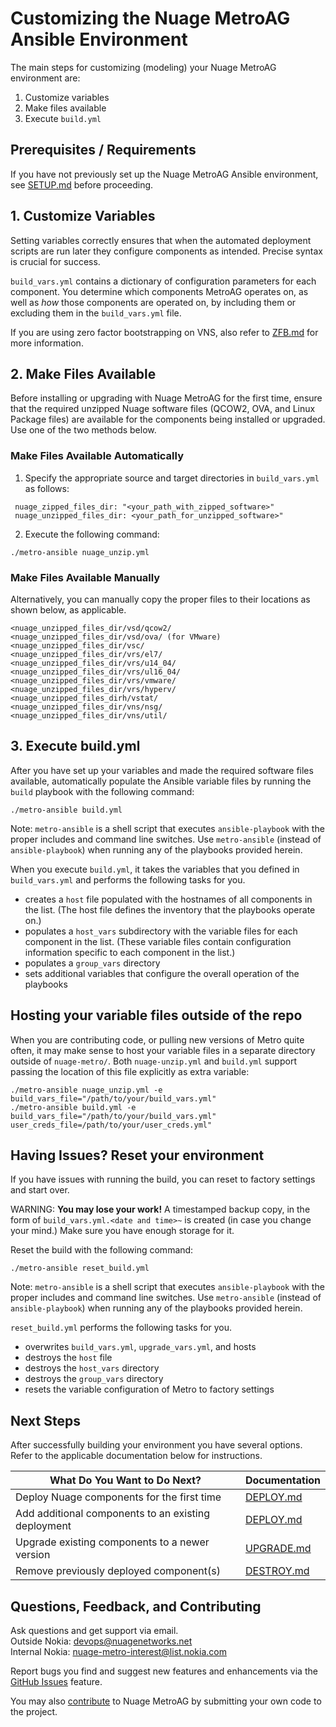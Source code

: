 # Customizing the Nuage MetroAG Ansible Environment
The main steps for customizing (modeling) your Nuage MetroAG environment are:
1. Customize variables
2. Make files available
3. Execute `build.yml`
## Prerequisites / Requirements
If you have not previously set up the Nuage MetroAG Ansible environment, see [SETUP.md](SETUP.md) before proceeding.

## 1. Customize Variables
Setting variables correctly ensures that when the automated deployment scripts are run later they configure components as intended. Precise syntax is crucial for success.

`build_vars.yml` contains a dictionary of configuration parameters for each component. You determine which components MetroAG operates on, as well as *how* those components are operated on, by including them or excluding them in the `build_vars.yml` file.

If you are using zero factor bootstrapping on VNS, also refer to [ZFB.md](ZFB.md) for more information.

## 2. Make Files Available

Before installing or upgrading with Nuage MetroAG for the first time, ensure that the required unzipped Nuage software files (QCOW2, OVA, and Linux Package files) are available for the components being installed or upgraded. Use one of the two methods below.
### Make Files Available Automatically
1. Specify the appropriate source and target directories in `build_vars.yml` as follows:
```
 nuage_zipped_files_dir: "<your_path_with_zipped_software>"
 nuage_unzipped_files_dir: <your_path_for_unzipped_software>"
```
2. Execute the following command:
```
./metro-ansible nuage_unzip.yml
```
### Make Files Available Manually
Alternatively, you can manually copy the proper files to their locations as shown below, as applicable.

  ```
  <nuage_unzipped_files_dir/vsd/qcow2/
  <nuage_unzipped_files_dir/vsd/ova/ (for VMware)
  <nuage_unzipped_files_dir/vsc/
  <nuage_unzipped_files_dir/vrs/el7/
  <nuage_unzipped_files_dir/vrs/u14_04/
  <nuage_unzipped_files_dir/vrs/ul16_04/
  <nuage_unzipped_files_dir/vrs/vmware/
  <nuage_unzipped_files_dir/vrs/hyperv/
  <nuage_unzipped_files_dirh/vstat/
  <nuage_unzipped_files_dir/vns/nsg/
  <nuage_unzipped_files_dir/vns/util/
  ```

## 3. Execute build.yml

After you have set up your variables and made the required software files available, automatically populate the Ansible variable files by running the `build` playbook with the following command:

`./metro-ansible build.yml`

Note: `metro-ansible` is a shell script that executes `ansible-playbook` with the proper includes and command line switches. Use `metro-ansible` (instead of `ansible-playbook`) when running any of the playbooks provided herein.

When you execute `build.yml`, it takes the variables that you defined in `build_vars.yml` and performs the following tasks for you.

* creates a `host` file populated with the hostnames of all components in the list. (The host file defines the inventory that the playbooks operate on.)
* populates a `host_vars` subdirectory with the variable files for each component in the list. (These variable files contain configuration information specific to each component in the list.)
* populates a `group_vars` directory
* sets additional variables that configure the overall operation of the playbooks

## Hosting your variable files outside of the repo

When you are contributing code, or pulling new versions of Metro quite often, it may make sense to host your variable files in a separate directory outside of `nuage-metro/`.
Both `nuage-unzip.yml` and `build.yml` support passing the location of this file explicitly as extra variable:

```
./metro-ansible nuage_unzip.yml -e build_vars_file="/path/to/your/build_vars.yml"
./metro-ansible build.yml -e build_vars_file="/path/to/your/build_vars.yml" user_creds_file=/path/to/your/user_creds.yml"
```
## Having Issues? Reset your environment
If you have issues with running the build, you can reset to factory settings and start over.

WARNING: **You may lose your work!** A timestamped backup copy, in the form of `build_vars.yml.<date and time>~` is created (in case you change your mind.) Make sure you have enough storage for it.

Reset the build with the following command:
```
./metro-ansible reset_build.yml
```
Note: `metro-ansible` is a shell script that executes `ansible-playbook` with the proper includes and command line switches. Use `metro-ansible` (instead of `ansible-playbook`) when running any of the playbooks provided herein.

`reset_build.yml` performs the following tasks for you.
* overwrites `build_vars.yml`, `upgrade_vars.yml`, and hosts
* destroys the `host` file
* destroys the `host_vars` directory
* destroys the `group_vars` directory
* resets the variable configuration of Metro to factory settings

## Next Steps
After successfully building your environment you have several options. Refer to the applicable documentation below for instructions.

What Do You Want to Do Next? | Documentation
---- | ----
Deploy Nuage components for the first time | [DEPLOY.md](DEPLOY.md)
Add additional components to an existing deployment | [DEPLOY.md](DEPLOY.md)
Upgrade existing components to a newer version | [UPGRADE.md](UPGRADE.md)
Remove previously deployed component(s) | [DESTROY.md](DESTROY.md)

## Questions, Feedback, and Contributing
Ask questions and get support via email.  
  Outside Nokia: [devops@nuagenetworks.net](mailto:deveops@nuagenetworks.net "send email to nuage-metro project")  
  Internal Nokia: [nuage-metro-interest@list.nokia.com](mailto:nuage-metro-interest@list.nokia.com "send email to nuage-metro project")

Report bugs you find and suggest new features and enhancements via the [GitHub Issues](https://github.com/nuagenetworks/nuage-metro/issues "nuage-metro issues") feature.

You may also [contribute](CONTRIBUTING.md) to Nuage MetroAG by submitting your own code to the project.
